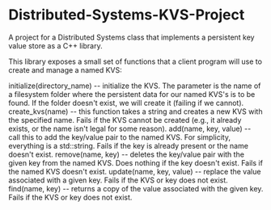 # Distributed-Systems-KVS-Project
A project for a Distributed Systems class that implements a persistent key value store as a C++ library.

This library exposes a small set of functions that a client program will use to create and manage a named KVS:

initialize(directory_name) -- initialize the KVS. The parameter is the name of a filesystem folder where the persistent data for our named KVS's is to be found. If the folder doesn't exist, we will create it (failing if we cannot).
create_kvs(name) -- this function takes a string and creates a new KVS with the specified name. Fails if the KVS cannot be created (e.g., it already exists, or the name isn't legal for some reason).
add(name, key, value) -- call this to add the key/value pair to the named KVS. For simplicity, everything is a std::string. Fails if the key is already present or the name doesn't exist.
remove(name, key) -- deletes the key/value pair with the given key from the named KVS. Does nothing if the key doesn't exist. Fails if the named KVS doesn't exist.
update(name, key, value) -- replace the value associated with a given key. Fails if the KVS or key does not exist.
find(name, key) -- returns a copy of the value associated with the given key. Fails if the KVS or key does not exist.
